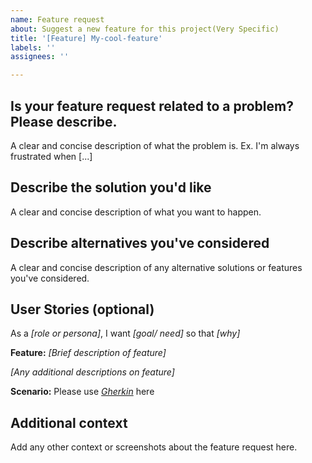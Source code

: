```yaml
---
name: Feature request
about: Suggest a new feature for this project(Very Specific)
title: '[Feature] My-cool-feature'
labels: ''
assignees: ''

---
```


## Is your feature request related to a problem? Please describe.

A clear and concise description of what the problem is. Ex. I'm always frustrated when [...]

## Describe the solution you'd like

A clear and concise description of what you want to happen.

## Describe alternatives you've considered

A clear and concise description of any alternative solutions or features you've considered.

## User Stories (optional)

As a _[role or persona]_, I want _[goal/ need]_ so that _[why]_

**Feature:** _[Brief description of feature]_

_[Any additional descriptions on feature]_

**Scenario:** Please use _[Gherkin](https://cucumber.io/docs/gherkin/reference/)_ here

## Additional context

Add any other context or screenshots about the feature request here.
